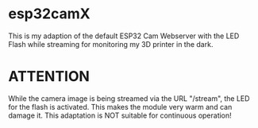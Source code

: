 # esp32camX
This is my adaption of the default ESP32 Cam Webserver with the LED Flash while streaming for monitoring my 3D printer in the dark.

# ATTENTION

While the camera image is being streamed via the URL "/stream", the LED for the flash is activated. This makes the module very warm and can damage it. This adaptation is NOT suitable for continuous operation!

